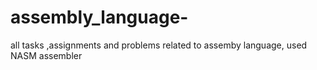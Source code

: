 # assembly_language-
all tasks ,assignments and problems related to assemby language, used NASM assembler 
